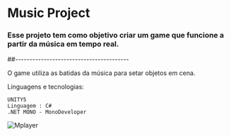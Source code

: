 <h1>Music Project</h1>

<h3>Esse projeto tem como objetivo criar um game que funcione a partir da música em tempo real.</h3>

##----------------------------------------

O game utiliza as batidas da música para setar objetos em cena.

Linguagens e tecnologias:

	UNITY5
	Linguagem : C#
	.NET MONO - MonoDeveloper

![Mplayer](https://i.imgur.com/HxlHOBa.png "Mplayer")

